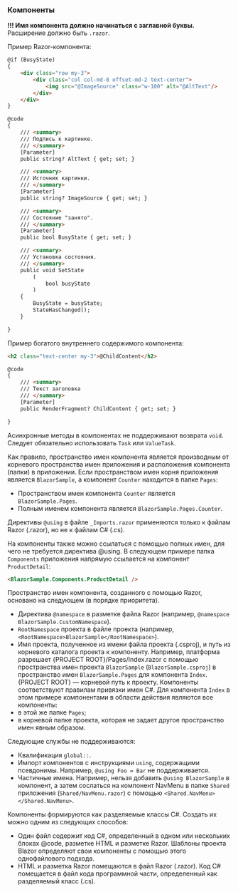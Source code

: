 ﻿### Компоненты

**!!! Имя компонента должно начинаться с заглавной буквы.** Расширение должно быть `.razor`.

Пример Razor-компонента:

```html
@if (BusyState)
{
    <div class="row my-3">
        <div class="col col-md-8 offset-md-2 text-center">
            <img src="@ImageSource" class="w-100" alt="@AltText"/>
        </div>
    </div>
}

@code
{
    /// <summary>
    /// Подпись к картинке.
    /// </summary>
    [Parameter]
    public string? AltText { get; set; }

    /// <summary>
    /// Источник картинки.
    /// </summary>
    [Parameter]
    public string? ImageSource { get; set; }

    /// <summary>
    /// Состояние "занято".
    /// </summary>
    [Parameter]
    public bool BusyState { get; set; }

    /// <summary>
    /// Установка состояния.
    /// </summary>
    public void SetState
        (
            bool busyState
        )
    {
        BusyState = busyState;
        StateHasChanged();
    }

}
```

Пример богатого внутреннего содержимого компонента:

```html
<h2 class="text-center my-3">@ChildContent</h2>

@code
{
    /// <summary>
    /// Текст заголовка
    /// </summary>
    [Parameter]
    public RenderFragment? ChildContent { get; set; }

}
```

Асинхронные методы в компонентах не поддерживают возврата `void`. Следует обязательно использовать `Task` или `ValueTask`.

Как правило, пространство имен компонента является производным от корневого пространства имен приложения и расположения компонента (папки) в приложении. Если пространством имен корня приложения является `BlazorSample`, а компонент `Counter` находится в папке `Pages`:

* Пространством имен компонента `Counter` является `BlazorSample.Pages`.
* Полным именем компонента является `BlazorSample.Pages.Counter`.

Директивы `@using` в файле `_Imports.razor` применяются только к файлам Razor (.razor), но не к файлам C# (.cs).

На компоненты также можно ссылаться с помощью полных имен, для чего не требуется директива @using. В следующем примере папка `Components` приложения напрямую ссылается на компонент `ProductDetail`:

```html
<BlazorSample.Components.ProductDetail />
```

Пространство имен компонента, созданного с помощью Razor, основано на следующем (в порядке приоритета).

* Директива `@namespace` в разметке файла Razor (например, `@namespace BlazorSample.CustomNamespace`).
* `RootNamespace` проекта в файле проекта (например, `<RootNamespace>BlazorSample</RootNamespace>`).
* Имя проекта, полученное из имени файла проекта (.csproj), и путь из корневого каталога проекта к компоненту. Например, платформа разрешает {PROJECT ROOT}/Pages/Index.razor с помощью пространства имен проекта `BlazorSample` (`BlazorSample.csproj`) в пространство имен `BlazorSample.Pages` для компонента `Index`. {PROJECT ROOT} — корневой путь к проекту. Компоненты соответствуют правилам привязки имен C#. Для компонента `Index` в этом примере компонентами в области действия являются все компоненты:
 * в этой же папке `Pages`;
 * в корневой папке проекта, которая не задает другое пространство имен явным образом.

Следующие службы не поддерживаются:

* Квалификация `global::`.
* Импорт компонентов с инструкциями `using`, содержащими псевдонимы. Например, `@using Foo = Bar` не поддерживается.
* Частичные имена. Например, нельзя добавить `@using BlazorSample` в компонент, а затем сослаться на компонент NavMenu в папке `Shared` приложения (`Shared/NavMenu.razor`) с помощью `<Shared.NavMenu></Shared.NavMenu>`.

Компоненты формируются как разделяемые классы C#. Создать их можно одним из следующих способов:

* Один файл содержит код C#, определенный в одном или нескольких блоках @code, разметке HTML и разметке Razor. Шаблоны проекта Blazor определяют свои компоненты с помощью этого однофайлового подхода.
* HTML и разметка Razor помещаются в файл Razor (.razor). Код C# помещается в файл кода программной части, определенный как разделяемый класс (.cs).

